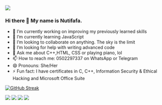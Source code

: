 # ![](https://github.com/neophyte-programmer/neophyte-programmer/blob/main/banner.png?raw=true)

### Hi there 👋 My name is Nutifafa.

- 🔭 I’m currently working on improving my previously learned skills
- 🌱 I’m currently learning JavaScript
- 👯 I’m looking to collaborate on anything. The sky is the limit
- 🤔 I’m looking for help with writing advanced code
- 💬 Ask me about C++,HTML, CSS or playing piano, lol
- 📫 How to reach me: 0502297337 on WhatsApp or Telegram
- 😄 Pronouns: She/Her
- ⚡ Fun fact: I have certificates in C, C++, Information Security & Ethical Hacking and Microsoft Office Suite 

[![GitHub Streak](http://github-readme-streak-stats.herokuapp.com?user=neophyte-programmer&theme=dark&hide_border=true)](https://git.io/streak-stats) 

![](https://github-profile-summary-cards.vercel.app/api/cards/repos-per-language?username=neophyte-programmer&theme=solarized_dark)
![](https://github-profile-summary-cards.vercel.app/api/cards/most-commit-language?username=neophyte-programmer&theme=solarized_dark)
![](https://github-profile-summary-cards.vercel.app/api/cards/productive-time?username=neophyte-programmer&theme=solarized_dark)
![](https://github-profile-summary-cards.vercel.app/api/cards/stats?username=neophyte-programmer&theme=solarized_dark)

